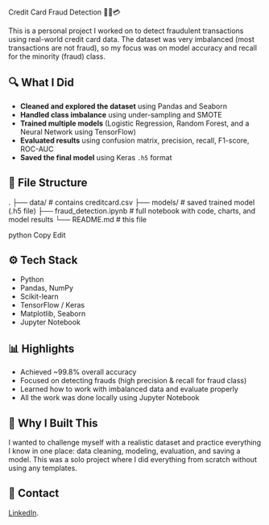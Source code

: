  Credit Card Fraud Detection 🕵️‍♂️💳

This is a personal project I worked on to detect fraudulent transactions using real-world credit card data. The dataset was very imbalanced (most transactions are not fraud), so my focus was on model accuracy and recall for the minority (fraud) class.

## 🔍 What I Did

- **Cleaned and explored the dataset** using Pandas and Seaborn
- **Handled class imbalance** using under-sampling and SMOTE
- **Trained multiple models** (Logistic Regression, Random Forest, and a Neural Network using TensorFlow)
- **Evaluated results** using confusion matrix, precision, recall, F1-score, ROC-AUC
- **Saved the final model** using Keras `.h5` format

## 📁 File Structure

.
├── data/ # contains creditcard.csv
├── models/ # saved trained model (.h5 file)
├── fraud_detection.ipynb # full notebook with code, charts, and model results
└── README.md # this file

python
Copy
Edit

## ⚙️ Tech Stack

- Python
- Pandas, NumPy
- Scikit-learn
- TensorFlow / Keras
- Matplotlib, Seaborn
- Jupyter Notebook

## 📊 Highlights

- Achieved ~99.8% overall accuracy
- Focused on detecting frauds (high precision & recall for fraud class)
- Learned how to work with imbalanced data and evaluate properly
- All the work was done locally using Jupyter Notebook

## 🤝 Why I Built This

I wanted to challenge myself with a realistic dataset and practice everything I know in one place: data cleaning, modeling, evaluation, and saving a model. This was a solo project where I did everything from scratch without using any templates.

## 🔗 Contact

 [LinkedIn](https://www.linkedin.com/in/saichandravanama).
